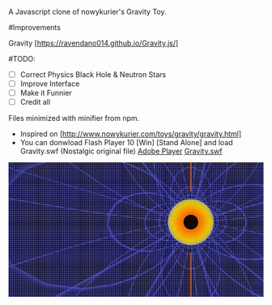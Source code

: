 A Javascript clone of nowykurier's Gravity Toy.

#Improvements

Gravity [https://ravendano014.github.io/Gravity.js/]

#TODO:
- [ ] Correct Physics Black Hole & Neutron Stars
- [ ] Improve Interface
- [ ] Make it Funnier
- [ ] Credit all 

Files minimized with minifier from npm.

* Inspired on [http://www.nowykurier.com/toys/gravity/gravity.html]
* You can donwload Flash Player 10 [Win] [Stand Alone] and load Gravity.swf (Nostalgic original file)
  [Adobe Player](https://github.com/ravendano014/Gravity.js/raw/refs/heads/master/Flash%20Player%2010%20%5BWin%5D%20%5BStand%20Alone%5D.exe)
  [Gravity.swf](https://github.com/ravendano014/Gravity.js/raw/refs/heads/master/gravity.swf)

![Captura de Pantalla 1](Blackhole.jpg)
